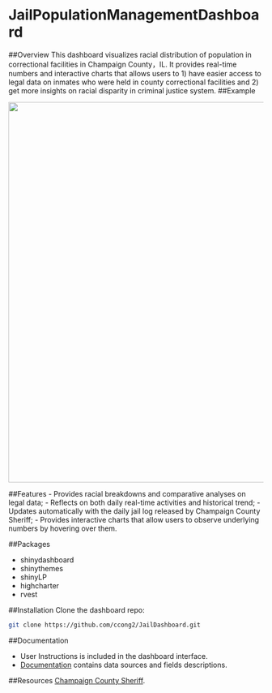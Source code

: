 # JailPopulationManagementDashboard
##Overview
This dashboard visualizes racial distribution of population in correctional facilities in Champaign County，IL. It provides real-time numbers and interactive charts that allows users to 1) have easier access to legal data on inmates who were held in county correctional facilities and 2) get more insights on racial disparity in criminal justice system.
##Example
<p align="center">
  <img src="https://cloud.githubusercontent.com/assets/22986316/21235389/29f9aae8-c2bc-11e6-8047-776f4900fa64.jpg" width="750"/>
</p>
##Features
- Provides racial breakdowns and comparative analyses on legal data;
- Reflects on both daily real-time activities and historical trend;
- Updates automatically with the daily jail log released by Champaign County Sheriff;
- Provides interactive charts that allow users to observe underlying numbers by hovering over them.

##Packages
- shinydashboard
- shinythemes
- shinyLP
- highcharter 
- rvest

##Installation
Clone the dashboard repo:
```bash
git clone https://github.com/ccong2/JailDashboard.git
```
##Documentation
- User Instructions is included in the dashboard interface.
- [Documentation](https://github.com/ccong2/JailDashboard/blob/master/Documentation.txt) contains data sources and fields descriptions.

##Resources
[Champaign County Sheriff](http://www1.co.champaign.il.us/SHERIFF/HOME.PHP).
